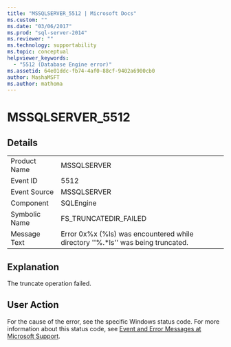 ```yaml
---
title: "MSSQLSERVER_5512 | Microsoft Docs"
ms.custom: ""
ms.date: "03/06/2017"
ms.prod: "sql-server-2014"
ms.reviewer: ""
ms.technology: supportability
ms.topic: conceptual
helpviewer_keywords: 
  - "5512 (Database Engine error)"
ms.assetid: 64e01ddc-fb74-4af0-88cf-9402a6900cb0
author: MashaMSFT
ms.author: mathoma
---
```

# MSSQLSERVER_5512
    
## Details  
  
|||  
|-|-|  
|Product Name|MSSQLSERVER|  
|Event ID|5512|  
|Event Source|MSSQLSERVER|  
|Component|SQLEngine|  
|Symbolic Name|FS_TRUNCATEDIR_FAILED|  
|Message Text|Error 0x%x (%ls) was encountered while directory ''%.*ls'' was being truncated.|  
  
## Explanation  
 The truncate operation failed.  
  
## User Action  
 For the cause of the error, see the specific Windows status code. For more information about this status code, see [Event and Error Messages at Microsoft Support](https://support.microsoft.com/search?query=events%20and%20error%20messages).  
  
  
